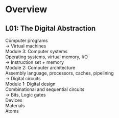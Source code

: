# Overview

## L01: The Digital Abstraction
Computer programs  
-> Virtual machines  
Module 3: Computer systems  
Operating systems, virtual memory, I/O  
-> Instruction set + memory  
Module 2: Computer architecture  
Assembly language, processors, caches, pipelining  
-> Digital circuits  
Module 1: Digital design  
Combinational and sequential circuits  
-> Bits, Logic gates  
Devices  
Materials  
Atoms  
